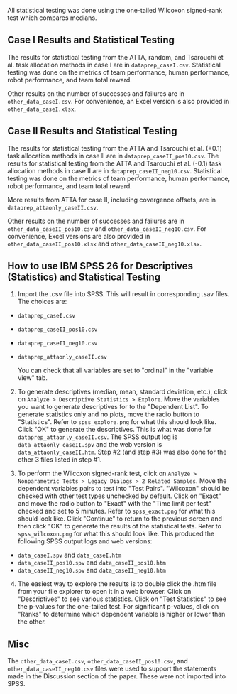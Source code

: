 All statistical testing was done using the one-tailed Wilcoxon signed-rank test which compares medians.

## Case I Results and Statistical Testing

The results for statistical testing from the ATTA, random, and Tsarouchi et al. task allocation methods in case I are in `dataprep_caseI.csv`. Statistical testing was done on the metrics of team performance, human performance, robot performance, and team total reward. 

Other results on the number of successes and failures are in `other_data_caseI.csv`. For convenience, an Excel version is also provided in `other_data_caseI.xlsx`.

## Case II Results and Statistical Testing

The results for statistical testing from the ATTA and Tsarouchi et al. (+0.1) task allocation methods in case II are in `dataprep_caseII_pos10.csv`. The results for statistical testing from the ATTA and Tsarouchi et al. (-0.1) task allocation methods in case II are in `dataprep_caseII_neg10.csv`. Statistical testing was done on the metrics of team performance, human performance, robot performance, and team total reward. 

More results from ATTA for case II, including covergence offsets, are in `dataprep_attaonly_caseII.csv`.

Other results on the number of successes and failures are in `other_data_caseII_pos10.csv` and `other_data_caseII_neg10.csv`. For convenience, Excel versions are also provided in `other_data_caseII_pos10.xlsx` and `other_data_caseII_neg10.xlsx`.

## How to use IBM SPSS 26 for Descriptives (Statistics) and Statistical Testing
1. Import the .csv file into SPSS. This will result in corresponding .sav files. The choices are:
  * `dataprep_caseI.csv`
  * `dataprep_caseII_pos10.csv`
  * `dataprep_caseII_neg10.csv`
  * `dataprep_attaonly_caseII.csv`

     You can check that all variables are set to "ordinal" in the "variable view" tab.

2. To generate descriptives (median, mean, standard deviation, etc.), click on `Analyze > Descriptive Statistics > Explore`. Move the variables you want to generate descriptives for to the "Dependent List". To generate statistics only and no plots, move the radio button to "Statistics". Refer to `spss_explore.png` for what this should look like. Click "OK" to generate the descriptives. 
This is what was done for `dataprep_attaonly_caseII.csv`. The SPSS output log is `data_attaonly_caseII.spv` and the web version is `data_attaonly_caseII.htm`.
Step #2 (and step #3) was also done for the other 3 files listed in step #1.

3. To perform the Wilcoxon signed-rank test, click on `Analyze > Nonparametric Tests > Legacy Dialogs > 2 Related Samples`. Move the dependent variables pairs to test into "Test Pairs". "Wilcoxon" should be checked with other test types unchecked by default. Click on "Exact" and move the radio button to "Exact" with the "Time limit per test" checked and set to 5 minutes. Refer to `spss_exact.png` for what this should look like. Click "Continue" to return to the previous screen and then click "OK" to generate the results of the statistical tests. Refer to `spss_wilcoxon.png` for what this should look like.
This produced the following SPSS output logs and web versions:
  * `data_caseI.spv` and `data_caseI.htm`
  * `data_caseII_pos10.spv` and `data_caseII_pos10.htm`
  * `data_caseII_neg10.spv` and `data_caseII_neg10.htm`

4. The easiest way to explore the results is to double click the .htm file from your file explorer to open it in a web browser. Click on "Descriptives" to see various statistics. Click on "Test Statistics" to see the p-values for the one-tailed test. For significant p-values, click on "Ranks" to determine which dependent variable is higher or lower than the other.

## Misc

The `other_data_caseI.csv`, `other_data_caseII_pos10.csv`, and `other_data_caseII_neg10.csv` files were used to support the statements made in the Discussion section of the paper. These were not imported into SPSS.
